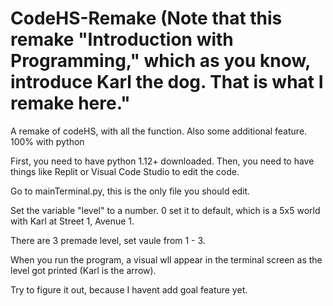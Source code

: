 # CodeHS-Remake (Note that this remake "Introduction with Programming," which as you know, introduce Karl the dog. That is what I remake here."
A remake of codeHS, with all the function. Also some additional feature. 100% with python


First, you need to have python 1.12+ downloaded.
Then, you need to have things like Replit or Visual Code Studio to edit the code.

Go to mainTerminal.py, this is the only file you should edit.

Set the variable "level" to a number. 0 set it to default, which is a 5x5 world with Karl at Street 1, Avenue 1.

There are 3 premade level, set vaule from 1 - 3.

When you run the program, a visual wll appear in the terminal screen as the level got printed (Karl is the arrow).

Try to figure it out, because I havent add goal feature yet.
